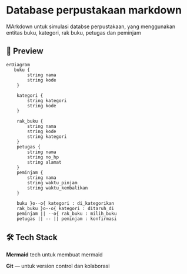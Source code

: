 # Database perpustakaan markdown

MArkdown untuk simulasi databse perpustakaan, yang menggunakan entitas buku, kategori, rak buku, petugas dan peminjam

## 📸 Preview

```mermaid
erDiagram
   buku {
        string nama
        string kode
    }

    kategori {
        string kategori
        string kode
    }

    rak_buku {
        string nama
        string kode
        string kategori
    }
    petugas {
        string nama
        string no_hp
        string alamat
    }
    peminjam {
        string nama
        string waktu_pinjam
        string waktu_kembalikan
    }

    buku }o--o{ kategori : di_kategorikan
    rak_buku }o--o{ kategori : ditaruh_di
    peminjam || --o{ rak_buku : milih_buku
    petugas || -- || peminjam : konfirmasi

```

## 🛠️ Tech Stack

**Mermaid**
tech untuk membuat mermaid

**Git** — untuk version control dan kolaborasi
